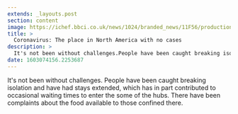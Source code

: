 ```yaml
--- 
extends: _layouts.post 
section: content 
image: https://ichef.bbci.co.uk/news/1024/branded_news/11F56/production/_114785537_gettyimages-51424453.jpg 
title: > 
  Coronavirus: The place in North America with no cases 
description: > 
  It's not been without challenges.People have been caught breaking isolation and have had stays extended, which has in part contributed to occasional waiting times to enter the some of the hubs.There have been complaints about the food available to those confined there. 
date: 1603074156.2253687 
--- 
```

<div><p>It's not been without challenges. People have been caught breaking isolation and have had stays extended, which has in part contributed to occasional waiting times to enter the some of the hubs. There have been complaints about the food available to those confined there.</p></div>